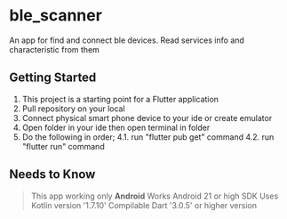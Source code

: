 # ble_scanner

An app for find and connect ble devices. Read services info and characteristic from them

## Getting Started

1. This project is a starting point for a Flutter application
2. Pull repository on your local
3. Connect physical smart phone device to your ide or create emulator
4. Open folder in your ide then open terminal in folder
5. Do the following in order;
   4.1. run "flutter pub get" command
   4.2. run "flutter run" command

## Needs to Know

> This app working only **Android**
> Works Android 21 or high SDK
> Uses Kotlin version '1.7.10'
> Compilable Dart '3.0.5' or higher version

